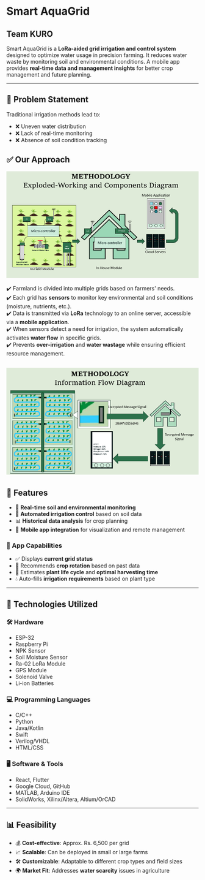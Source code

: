 # Smart AquaGrid

## Team KURO

Smart AquaGrid is a **LoRa-aided grid irrigation and control system** designed to optimize water usage in precision farming. It reduces water waste by monitoring soil and environmental conditions. A mobile app provides **real-time data and management insights** for better crop management and future planning.

---

## 🚨 Problem Statement

Traditional irrigation methods lead to:
- ❌ Uneven water distribution
- ❌ Lack of real-time monitoring
- ❌ Absence of soil condition tracking

## ✅ Our Approach

![System Diagram](images/diagram1.png)

✔️ Farmland is divided into multiple grids based on farmers' needs.<br>
✔️ Each grid has **sensors** to monitor key environmental and soil conditions (moisture, nutrients, etc.).<br>
✔️ Data is transmitted via **LoRa** technology to an online server, accessible via a **mobile application**.<br>
✔️ When sensors detect a need for irrigation, the system automatically activates **water flow** in specific grids.<br>
✔️ Prevents **over-irrigation** and **water wastage** while ensuring efficient resource management.

![System Diagram](images/diagram2.png)
---

## 🌟 Features

- 📡 **Real-time soil and environmental monitoring**
- 🚰 **Automated irrigation control** based on soil data
- 📊 **Historical data analysis** for crop planning
- 📱 **Mobile app integration** for visualization and remote management

### 📲 App Capabilities

- ✅ Displays **current grid status**
- 🔄 Recommends **crop rotation** based on past data
- 🌱 Estimates **plant life cycle** and **optimal harvesting time**
- 💧 Auto-fills **irrigation requirements** based on plant type

---

## 🔧 Technologies Utilized

### **🛠 Hardware**
- ESP-32
- Raspberry Pi
- NPK Sensor
- Soil Moisture Sensor
- Ra-02 LoRa Module
- GPS Module
- Solenoid Valve
- Li-ion Batteries

### **💻 Programming Languages**
- C/C++
- Python
- Java/Kotlin
- Swift
- Verilog/VHDL
- HTML/CSS

### **🖥 Software & Tools**
- React, Flutter
- Google Cloud, GitHub
- MATLAB, Arduino IDE
- SolidWorks, Xilinx/Altera, Altium/OrCAD

---

## 📊 Feasibility

- 💰 **Cost-effective**: Approx. Rs. 6,500 per grid
- 📈 **Scalable**: Can be deployed in small or large farms
- 🛠 **Customizable**: Adaptable to different crop types and field sizes
- 🌍 **Market Fit**: Addresses **water scarcity** issues in agriculture